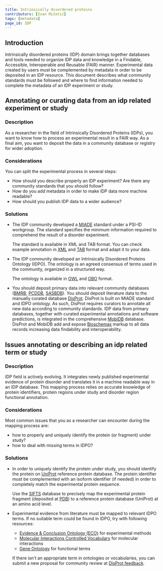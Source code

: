 ```yaml
---
title: Intrinsically disordered proteins
contributors: [Ivan Mičetić]
tags: [metadata]
page_id: IDP
---
```


## Introduction

Intrinsically disordered proteins (IDP) domain brings together databases and tools needed to organize IDP data and knowledge in a Findable, Accessible, Interoperable and Reusable (FAIR) manner. Experimental data created by users must be complemented by metadata in order to be deposited in an IDP resource. This document describes what community standards must be followed and where to find information needed to complete the metadata of an IDP experiment or study.

## Annotating or curating data from an idp related experiment or study
 
### Description

As a researcher in the field of Intrinsically Disordered Proteins (IDPs), you want to know how to process an experimental result in a FAIR way. As a final aim, you want to deposit the data in a community database or registry for wider adoption.

### Considerations
You can split the experimental process in several steps:
* How should you describe properly an IDP experiment? Are there any community standards that you should follow?
* How do you add metadata in order to make IDP data more machine readable?
* How should you publish IDP data to a wider audience?

### Solutions
* The IDP community developed a [MIADE](http://www.psidev.info/intrinsically-disordered-proteins-workgroup) standard under a PSI-ID workgroup. The standard specifies the minimum information required to comprehend the result of a disorder experiment.

    The standard is available in XML and TAB format. You can check example annotation in [XML](https://github.com/normandavey/HUPO-PSI-ID/blob/master/HUPO-PSI-ID_XML_format_compact_NFAT_example.xml) and [TAB](https://github.com/normandavey/HUPO-PSI-ID/blob/master/HUPO-PSI-ID_TAB_format.xlsx) format and adapt it to your data.
* The IDP community developed an Intrinsically Disordered Proteins Ontology (IDPO). The ontology is an agreed consensus of terms used in the community, organized in a structured way.

    The ontology is available in [OWL](https://disprot.org/assets/data/idpontology_disprot_8_v0.1.0.owl) and [OBO](https://disprot.org/assets/data/idpontology_disprot_8_v0.1.0.obo) format. 
* You should deposit primary data into relevant community databases ([BMRB](http://www.bmrb.wisc.edu/), [PCDDB](https://pcddb.cryst.bbk.ac.uk/), [SASBDB](https://www.sasbdb.org/)). You should deposit literature data to the manually curated database [DisProt](https://disprot.org/). DisProt is built on MIADE standard and IDPO ontology. As such, DisProt requires curators to annotate all new data according to community standards. IDP data from primary databases, together with curated experimental annotations and software predictions, is integrated in the comprehensive [MobiDB](https://mobidb.org/) database. DisProt and MobiDB add and expose [Bioschemas](https://bioschemas.org/) markup to all data records increasing data findability and interoperability.

## Issues annotating or describing an idp related term or study

### Description
IDP field is actively evolving. It integrates newly published experimental evidence of protein disorder and translates it in a machine readable way in an IDP database. This mapping process relies on accurate knowledge of protein identifiers, protein regions under study and disorder region functional annotation.

### Considerations
Most common issues that you as a researcher can encounter during the mapping process are:
* how to properly and uniquely identify the protein (or fragment) under study?
* how to deal with missing terms in IDPO?

### Solutions
* In order to uniquely identify the protein under study, you should identify the protein on [UniProt](https://www.uniprot.org/) reference protein database. The protein identifier must be complemented with an isoform identifier (if needed) in order to completely match the experimental protein sequence.

  Use the [SIFTS](https://www.ebi.ac.uk/pdbe/docs/sifts/) database to precisely map the experimental protein fragment (deposited at [PDB](https://www.ebi.ac.uk/pdbe/)) to a reference protein database (UniProt) at an amino acid level.
* Experimental evidence from literature must be mapped to relevant IDPO terms. If no suitable term could be found in IDPO, try with following resources:
  * [Evidence & Conclusion Ontology (ECO)](https://www.ebi.ac.uk/ols/ontologies/eco) for experimental methods
  * [Molecular Interactions Controlled Vocabulary](https://www.ebi.ac.uk/ols/ontologies/mi) for molecular interactions
  * [Gene Ontology](https://www.ebi.ac.uk/ols/ontologies/go) for functional terms

  If there isn't an appropriate term in ontologies or vocabularies, you can submit a new proposal for community review at [DisProt feedback](https://disprot.org/feedback).
